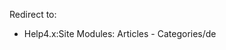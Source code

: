 <!-- Filename: Help4.x:Extensions_Module_Manager_Articles_Categories / Display title: Site-Modul: Beiträge – Kategorien -->

Redirect to:

- Help4.x:Site Modules: Articles -
  Categories/de
